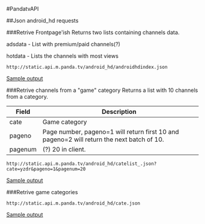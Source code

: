 #PandatvAPI

##Json android_hd requests

###Retrive Frontpage'ish
Returns two lists containing channels data.

adsdata - List with premium/paid channels(?)

hotdata - Lists the channels with most views

```
http://static.api.m.panda.tv/android_hd/androidhdindex.json
```
[Sample output](/jsonsample/androidhdindex.json)


###Retrive channels from a "game" category
Returns a list with 10 channels from a category.

Field  |Description
----|----
cate   | Game category
pageno   | Page number, pageno=1 will return first 10 and pageno=2 will return the next batch of 10.
pagenum  | (?) 20 in client.


```
http://static.api.m.panda.tv/android_hd/catelist_.json?cate=yzdr&pageno=1&pagenum=20
```
[Sample output](/jsonsample/catelist_.json)

###Retrive game categories
```
http://static.api.m.panda.tv/android_hd/cate.json
```
[Sample output](/jsonsample/cate.json)
